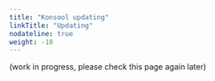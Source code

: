 ```yaml
---
title: "Konsool updating"
linkTitle: "Updating"
nodateline: true
weight: -10
---
```


(work in progress, please check this page again later)
